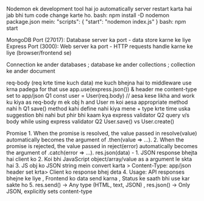 Nodemon ek development tool hai jo automatically server restart karta hai jab bhi tum code change karte ho.
bash: npm install -D nodemon
package.json mein: "scripts": { "start": "nodemon index.js" }
bash: npm start

MongoDB Port (27017): Database server ka port - data store karne ke liye
Express Port (3000): Web server ka port - HTTP requests handle karne ke liye (browser/frontend se)

Connection ke ander databases ; database ke ander collections ; collection ke ander document

req-body (req krte time kuch data) me kuch bhejna hai to middleware use krna padega for that use app.use(express.json()) & header me content-type set to app/json
Q1 const user = User(req.body) // aesa kese likha and work ku kiya as req-body m ek obj h and User m koi aesa appropriate method nahi h
Q1 save() method kahi define nahi kiya mene + type krte time uska suggestion bhi nahi but phir bhi kaam kya 
express validator
Q2 query v/s body while using express validator
Q2 User.save() vs User.create() 

Promise
    1. When the promise is resolved, the value passed in resolve(value) automatically becomes the argument of .then(value => ...).
    2. When the promise is rejected, the value passed in reject(error) automatically becomes the argument of .catch(error => ...).
res.json(data) - 
    1. JSON response bhejta hai client ko 
    2. Koi bhi JavaScript object/array/value as a argument le skta hai 
    3. JS obj ko JSON string mein convert karta > Content-Type: app/json header set krta> Client ko response bhej deta
    4. Usage: API responses bhejne ke liye , Frontend ko data send karna , Status ke saath bhi use kar sakte ho
    5. res.send() → Any type (HTML, text, JSON) , res.json() → Only JSON, explicitly sets content-type